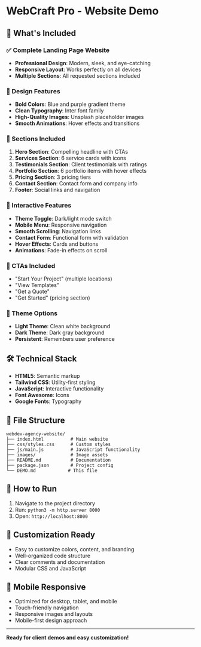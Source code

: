 # WebCraft Pro - Website Demo

## 🎯 What's Included

### ✅ Complete Landing Page Website
- **Professional Design**: Modern, sleek, and eye-catching
- **Responsive Layout**: Works perfectly on all devices
- **Multiple Sections**: All requested sections included

### 🎨 Design Features
- **Bold Colors**: Blue and purple gradient theme
- **Clean Typography**: Inter font family
- **High-Quality Images**: Unsplash placeholder images
- **Smooth Animations**: Hover effects and transitions

### 📱 Sections Included
1. **Hero Section**: Compelling headline with CTAs
2. **Services Section**: 6 service cards with icons
3. **Testimonials Section**: Client testimonials with ratings
4. **Portfolio Section**: 6 portfolio items with hover effects
5. **Pricing Section**: 3 pricing tiers
6. **Contact Section**: Contact form and company info
7. **Footer**: Social links and navigation

### 🚀 Interactive Features
- **Theme Toggle**: Dark/light mode switch
- **Mobile Menu**: Responsive navigation
- **Smooth Scrolling**: Navigation links
- **Contact Form**: Functional form with validation
- **Hover Effects**: Cards and buttons
- **Animations**: Fade-in effects on scroll

### 🎯 CTAs Included
- "Start Your Project" (multiple locations)
- "View Templates"
- "Get a Quote"
- "Get Started" (pricing section)

### 🌙 Theme Options
- **Light Theme**: Clean white background
- **Dark Theme**: Dark gray background
- **Persistent**: Remembers user preference

## 🛠️ Technical Stack
- **HTML5**: Semantic markup
- **Tailwind CSS**: Utility-first styling
- **JavaScript**: Interactive functionality
- **Font Awesome**: Icons
- **Google Fonts**: Typography

## 📁 File Structure
```
webdev-agency-website/
├── index.html          # Main website
├── css/styles.css      # Custom styles
├── js/main.js          # JavaScript functionality
├── images/             # Image assets
├── README.md           # Documentation
├── package.json        # Project config
└── DEMO.md            # This file
```

## 🚀 How to Run
1. Navigate to the project directory
2. Run: `python3 -m http.server 8000`
3. Open: `http://localhost:8000`

## 🎨 Customization Ready
- Easy to customize colors, content, and branding
- Well-organized code structure
- Clear comments and documentation
- Modular CSS and JavaScript

## 📱 Mobile Responsive
- Optimized for desktop, tablet, and mobile
- Touch-friendly navigation
- Responsive images and layouts
- Mobile-first design approach

---

**Ready for client demos and easy customization!**
